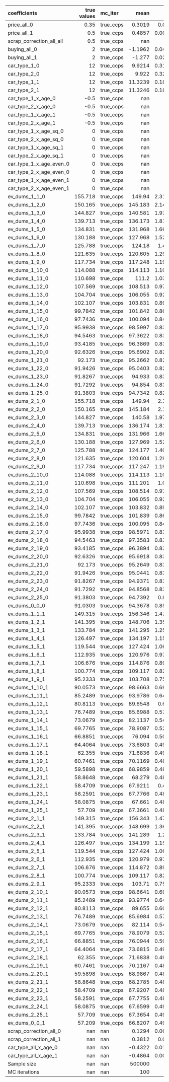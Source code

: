 | coefficients             |   true values | mc_iter   |        mean |      std |     p2.5 |    p97.5 |
|:-------------------------|--------------:|:----------|------------:|---------:|---------:|---------:|
| price_all_0              |        0.35   | true_ccps |      0.3019 |   0.012  |   0.2781 |   0.325  |
| price_all_1              |        0.5    | true_ccps |      0.4857 |   0.0074 |   0.472  |   0.4974 |
| scrap_correction_all_all |        0.5    | true_ccps |    nan      | nan      | nan      | nan      |
| buying_all_0             |        2      | true_ccps |     -1.1962 |   0.0402 |  -1.2687 |  -1.1087 |
| buying_all_1             |        2      | true_ccps |     -1.277  |   0.0289 |  -1.3366 |  -1.2294 |
| car_type_1_0             |       12      | true_ccps |      9.9214 |   0.3199 |   9.2728 |  10.5109 |
| car_type_2_0             |       12      | true_ccps |      9.922  |   0.3201 |   9.2748 |  10.5113 |
| car_type_1_1             |       12      | true_ccps |     11.3239 |   0.1874 |  10.967  |  11.6262 |
| car_type_2_1             |       12      | true_ccps |     11.3246 |   0.1871 |  10.9691 |  11.6301 |
| car_type_1_x_age_0       |       -0.5    | true_ccps |    nan      | nan      | nan      | nan      |
| car_type_2_x_age_0       |       -0.5    | true_ccps |    nan      | nan      | nan      | nan      |
| car_type_1_x_age_1       |       -0.5    | true_ccps |    nan      | nan      | nan      | nan      |
| car_type_2_x_age_1       |       -0.5    | true_ccps |    nan      | nan      | nan      | nan      |
| car_type_1_x_age_sq_0    |        0      | true_ccps |    nan      | nan      | nan      | nan      |
| car_type_2_x_age_sq_0    |        0      | true_ccps |    nan      | nan      | nan      | nan      |
| car_type_1_x_age_sq_1    |        0      | true_ccps |    nan      | nan      | nan      | nan      |
| car_type_2_x_age_sq_1    |        0      | true_ccps |    nan      | nan      | nan      | nan      |
| car_type_1_x_age_even_0  |        0      | true_ccps |    nan      | nan      | nan      | nan      |
| car_type_2_x_age_even_0  |        0      | true_ccps |    nan      | nan      | nan      | nan      |
| car_type_1_x_age_even_1  |        0      | true_ccps |    nan      | nan      | nan      | nan      |
| car_type_2_x_age_even_1  |        0      | true_ccps |    nan      | nan      | nan      | nan      |
| ev_dums_1_1_0            |      155.718  | true_ccps |    149.94   |   2.3147 | 145.531  | 154.216  |
| ev_dums_1_2_0            |      150.165  | true_ccps |    145.183  |   2.1408 | 141.153  | 149.073  |
| ev_dums_1_3_0            |      144.827  | true_ccps |    140.581  |   1.9712 | 136.874  | 144.09   |
| ev_dums_1_4_0            |      139.713  | true_ccps |    136.173  |   1.8127 | 132.717  | 139.313  |
| ev_dums_1_5_0            |      134.831  | true_ccps |    131.968  |   1.6657 | 128.737  | 134.796  |
| ev_dums_1_6_0            |      130.188  | true_ccps |    127.968  |   1.5289 | 124.931  | 130.561  |
| ev_dums_1_7_0            |      125.788  | true_ccps |    124.18   |   1.405  | 121.385  | 126.592  |
| ev_dums_1_8_0            |      121.635  | true_ccps |    120.605  |   1.2907 | 117.982  | 122.856  |
| ev_dums_1_9_0            |      117.734  | true_ccps |    117.248  |   1.1915 | 114.77   | 119.282  |
| ev_dums_1_10_0           |      114.088  | true_ccps |    114.113  |   1.1061 | 111.776  | 115.988  |
| ev_dums_1_11_0           |      110.698  | true_ccps |    111.2    |   1.0323 | 109.002  | 113.025  |
| ev_dums_1_12_0           |      107.569  | true_ccps |    108.513  |   0.9724 | 106.411  | 110.295  |
| ev_dums_1_13_0           |      104.704  | true_ccps |    106.055  |   0.9268 | 104.004  | 107.723  |
| ev_dums_1_14_0           |      102.107  | true_ccps |    103.831  |   0.8902 | 101.855  | 105.476  |
| ev_dums_1_15_0           |       99.7842 | true_ccps |    101.842  |   0.8654 |  99.9069 | 103.494  |
| ev_dums_1_16_0           |       97.7436 | true_ccps |    100.094  |   0.8485 |  98.2401 | 101.766  |
| ev_dums_1_17_0           |       95.9938 | true_ccps |     98.5997 |   0.8346 |  96.8334 | 100.256  |
| ev_dums_1_18_0           |       94.5463 | true_ccps |     97.3622 |   0.8304 |  95.6664 |  99.0428 |
| ev_dums_1_19_0           |       93.4185 | true_ccps |     96.3869 |   0.8319 |  94.7472 |  98.0681 |
| ev_dums_1_20_0           |       92.6326 | true_ccps |     95.6902 |   0.8272 |  94.0559 |  97.3591 |
| ev_dums_1_21_0           |       92.173  | true_ccps |     95.2662 |   0.8269 |  93.6368 |  96.9471 |
| ev_dums_1_22_0           |       91.9426 | true_ccps |     95.0403 |   0.8271 |  93.3731 |  96.7162 |
| ev_dums_1_23_0           |       91.8267 | true_ccps |     94.933  |   0.8313 |  93.3012 |  96.6054 |
| ev_dums_1_24_0           |       91.7292 | true_ccps |     94.854  |   0.8369 |  93.1641 |  96.5049 |
| ev_dums_1_25_0           |       91.3803 | true_ccps |     94.7342 |   0.8208 |  93.1732 |  96.4059 |
| ev_dums_2_1_0            |      155.718  | true_ccps |    149.94   |   2.315  | 145.529  | 154.221  |
| ev_dums_2_2_0            |      150.165  | true_ccps |    145.184  |   2.141  | 141.157  | 149.066  |
| ev_dums_2_3_0            |      144.827  | true_ccps |    140.58   |   1.9723 | 136.867  | 144.087  |
| ev_dums_2_4_0            |      139.713  | true_ccps |    136.174  |   1.8127 | 132.713  | 139.314  |
| ev_dums_2_5_0            |      134.831  | true_ccps |    131.966  |   1.6654 | 128.731  | 134.808  |
| ev_dums_2_6_0            |      130.188  | true_ccps |    127.969  |   1.5298 | 124.923  | 130.567  |
| ev_dums_2_7_0            |      125.788  | true_ccps |    124.177  |   1.4036 | 121.379  | 126.596  |
| ev_dums_2_8_0            |      121.635  | true_ccps |    120.604  |   1.2911 | 117.979  | 122.852  |
| ev_dums_2_9_0            |      117.734  | true_ccps |    117.247  |   1.1917 | 114.778  | 119.279  |
| ev_dums_2_10_0           |      114.088  | true_ccps |    114.113  |   1.1053 | 111.778  | 115.997  |
| ev_dums_2_11_0           |      110.698  | true_ccps |    111.201  |   1.032  | 109.002  | 113.023  |
| ev_dums_2_12_0           |      107.569  | true_ccps |    108.514  |   0.9726 | 106.418  | 110.294  |
| ev_dums_2_13_0           |      104.704  | true_ccps |    106.055  |   0.9237 | 104.018  | 107.728  |
| ev_dums_2_14_0           |      102.107  | true_ccps |    103.832  |   0.8918 | 101.856  | 105.48   |
| ev_dums_2_15_0           |       99.7842 | true_ccps |    101.839  |   0.8644 |  99.9102 | 103.5    |
| ev_dums_2_16_0           |       97.7436 | true_ccps |    100.095  |   0.8461 |  98.2406 | 101.766  |
| ev_dums_2_17_0           |       95.9938 | true_ccps |     98.5971 |   0.8373 |  96.8259 | 100.278  |
| ev_dums_2_18_0           |       94.5463 | true_ccps |     97.3583 |   0.8335 |  95.6607 |  99.0141 |
| ev_dums_2_19_0           |       93.4185 | true_ccps |     96.3894 |   0.8331 |  94.7136 |  98.0567 |
| ev_dums_2_20_0           |       92.6326 | true_ccps |     95.6918 |   0.8348 |  94.0463 |  97.3522 |
| ev_dums_2_21_0           |       92.173  | true_ccps |     95.2649 |   0.8363 |  93.6231 |  96.9206 |
| ev_dums_2_22_0           |       91.9426 | true_ccps |     95.0441 |   0.8328 |  93.3854 |  96.6949 |
| ev_dums_2_23_0           |       91.8267 | true_ccps |     94.9371 |   0.8305 |  93.3196 |  96.6001 |
| ev_dums_2_24_0           |       91.7292 | true_ccps |     94.8568 |   0.8316 |  93.1966 |  96.4755 |
| ev_dums_2_25_0           |       91.3803 | true_ccps |     94.7392 |   0.833  |  93.1288 |  96.4565 |
| ev_dums_0_0_0            |       91.0303 | true_ccps |     94.3678 |   0.8566 |  92.7445 |  96.1059 |
| ev_dums_1_1_1            |      149.315  | true_ccps |    156.346  |   1.4711 | 153.81   | 158.895  |
| ev_dums_1_2_1            |      141.395  | true_ccps |    148.706  |   1.3571 | 146.377  | 151.099  |
| ev_dums_1_3_1            |      133.784  | true_ccps |    141.295  |   1.2586 | 139.09   | 143.497  |
| ev_dums_1_4_1            |      126.497  | true_ccps |    134.197  |   1.1562 | 132.135  | 136.219  |
| ev_dums_1_5_1            |      119.544  | true_ccps |    127.424  |   1.0624 | 125.542  | 129.257  |
| ev_dums_1_6_1            |      112.935  | true_ccps |    120.976  |   0.9741 | 119.229  | 122.637  |
| ev_dums_1_7_1            |      106.676  | true_ccps |    114.876  |   0.8961 | 113.221  | 116.395  |
| ev_dums_1_8_1            |      100.774  | true_ccps |    109.117  |   0.8215 | 107.612  | 110.495  |
| ev_dums_1_9_1            |       95.2333 | true_ccps |    103.708  |   0.7572 | 102.324  | 104.944  |
| ev_dums_1_10_1           |       90.0573 | true_ccps |     98.6663 |   0.6995 |  97.3509 |  99.787  |
| ev_dums_1_11_1           |       85.2489 | true_ccps |     93.9786 |   0.6471 |  92.7455 |  94.9892 |
| ev_dums_1_12_1           |       80.8113 | true_ccps |     89.6548 |   0.607  |  88.5401 |  90.5983 |
| ev_dums_1_13_1           |       76.7489 | true_ccps |     85.6988 |   0.5719 |  84.6583 |  86.5751 |
| ev_dums_1_14_1           |       73.0679 | true_ccps |     82.1137 |   0.5451 |  81.0622 |  82.9427 |
| ev_dums_1_15_1           |       69.7765 | true_ccps |     78.9087 |   0.5244 |  77.8448 |  79.7173 |
| ev_dums_1_16_1           |       66.8851 | true_ccps |     76.094  |   0.5079 |  75.0394 |  76.8944 |
| ev_dums_1_17_1           |       64.4064 | true_ccps |     73.6803 |   0.4984 |  72.6595 |  74.5161 |
| ev_dums_1_18_1           |       62.355  | true_ccps |     71.6836 |   0.4904 |  70.6744 |  72.5234 |
| ev_dums_1_19_1           |       60.7461 | true_ccps |     70.1169 |   0.4877 |  69.1161 |  70.9538 |
| ev_dums_1_20_1           |       59.5898 | true_ccps |     68.9859 |   0.4846 |  67.9989 |  69.8231 |
| ev_dums_1_21_1           |       58.8648 | true_ccps |     68.279  |   0.4844 |  67.3006 |  69.1178 |
| ev_dums_1_22_1           |       58.4709 | true_ccps |     67.9211 |   0.486  |  66.9444 |  68.7545 |
| ev_dums_1_23_1           |       58.2591 | true_ccps |     67.7766 |   0.4869 |  66.8058 |  68.6183 |
| ev_dums_1_24_1           |       58.0875 | true_ccps |     67.661  |   0.4894 |  66.6876 |  68.4842 |
| ev_dums_1_25_1           |       57.709  | true_ccps |     67.3661 |   0.4888 |  66.3855 |  68.2201 |
| ev_dums_2_1_1            |      149.315  | true_ccps |    156.343  |   1.4706 | 153.756  | 158.92   |
| ev_dums_2_2_1            |      141.395  | true_ccps |    148.699  |   1.3693 | 146.308  | 151.076  |
| ev_dums_2_3_1            |      133.784  | true_ccps |    141.289  |   1.252  | 139.095  | 143.427  |
| ev_dums_2_4_1            |      126.497  | true_ccps |    134.199  |   1.1539 | 132.172  | 136.197  |
| ev_dums_2_5_1            |      119.544  | true_ccps |    127.424  |   1.0615 | 125.525  | 129.258  |
| ev_dums_2_6_1            |      112.935  | true_ccps |    120.979  |   0.9744 | 119.218  | 122.639  |
| ev_dums_2_7_1            |      106.676  | true_ccps |    114.872  |   0.8948 | 113.233  | 116.381  |
| ev_dums_2_8_1            |      100.774  | true_ccps |    109.117  |   0.8213 | 107.608  | 110.486  |
| ev_dums_2_9_1            |       95.2333 | true_ccps |    103.71   |   0.7568 | 102.331  | 104.953  |
| ev_dums_2_10_1           |       90.0573 | true_ccps |     98.6641 |   0.6986 |  97.3425 |  99.7782 |
| ev_dums_2_11_1           |       85.2489 | true_ccps |     93.9774 |   0.6494 |  92.7323 |  94.9968 |
| ev_dums_2_12_1           |       80.8113 | true_ccps |     89.655  |   0.6081 |  88.5376 |  90.6012 |
| ev_dums_2_13_1           |       76.7489 | true_ccps |     85.6984 |   0.5736 |  84.6509 |  86.5815 |
| ev_dums_2_14_1           |       73.0679 | true_ccps |     82.114  |   0.5442 |  81.0538 |  82.9383 |
| ev_dums_2_15_1           |       69.7765 | true_ccps |     78.9079 |   0.5256 |  77.8451 |  79.7183 |
| ev_dums_2_16_1           |       66.8851 | true_ccps |     76.0944 |   0.5086 |  75.05   |  76.899  |
| ev_dums_2_17_1           |       64.4064 | true_ccps |     73.6815 |   0.4986 |  72.6528 |  74.5135 |
| ev_dums_2_18_1           |       62.355  | true_ccps |     71.6838 |   0.4923 |  70.6686 |  72.533  |
| ev_dums_2_19_1           |       60.7461 | true_ccps |     70.1167 |   0.4867 |  69.1196 |  70.9561 |
| ev_dums_2_20_1           |       59.5898 | true_ccps |     68.9867 |   0.4849 |  68.0079 |  69.8196 |
| ev_dums_2_21_1           |       58.8648 | true_ccps |     68.2785 |   0.4849 |  67.3084 |  69.1156 |
| ev_dums_2_22_1           |       58.4709 | true_ccps |     67.9207 |   0.4849 |  66.9372 |  68.7613 |
| ev_dums_2_23_1           |       58.2591 | true_ccps |     67.7755 |   0.4876 |  66.8002 |  68.6207 |
| ev_dums_2_24_1           |       58.0875 | true_ccps |     67.6599 |   0.4906 |  66.6561 |  68.509  |
| ev_dums_2_25_1           |       57.709  | true_ccps |     67.3654 |   0.4917 |  66.3576 |  68.2322 |
| ev_dums_0_0_1            |       57.209  | true_ccps |     66.8207 |   0.4976 |  65.8276 |  67.6896 |
| scrap_correction_all_0   |      nan      | nan       |      0.1294 |   0.0685 |  -0.0054 |   0.2476 |
| scrap_correction_all_1   |      nan      | nan       |      0.3812 |   0.019  |   0.3495 |   0.416  |
| car_type_all_x_age_0     |      nan      | nan       |     -0.4322 |   0.0152 |  -0.4612 |  -0.4025 |
| car_type_all_x_age_1     |      nan      | nan       |     -0.4864 |   0.0083 |  -0.5    |  -0.4711 |
| Sample size              |      nan      | nan       | 500000      | nan      | nan      | nan      |
| MC iterations            |      nan      | nan       |    100      | nan      | nan      | nan      |